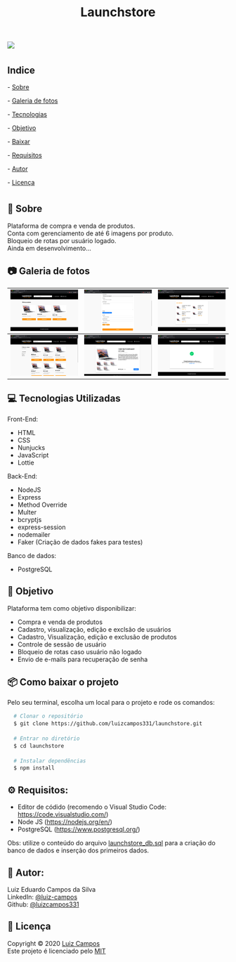 <h1 align="center">Launchstore</h1>

<h1>
  <img src="public/assets/demo.gif">
</h1>

## Indice
<p>
  <p>- <a href="#bookmark-sobre">Sobre</a></p>
  <p>- <a href="#camera-galeria-de-fotos">Galeria de fotos</a></p> 
  <p>- <a href="#computer-tecnologias-utilizadas">Tecnologias</a></p>
  <p>- <a href="#dart-objetivo">Objetivo</a></p>
  <p>- <a href="#package-como-baixar-o-projeto">Baixar</a></p>
  <p>- <a href="#gear-requisitos">Requisitos</a></p>
  <p>- <a href="#bust_in_silhouette-autor">Autor</a></p>
  <p>- <a href="#pencil-licença">Licença</a></p>
</p>

<h1></h1>

## :bookmark: Sobre
Plataforma de compra e venda de produtos.</br>
Conta com gerenciamento de até 6 imagens por produto.</br>
Bloqueio de rotas por usuário logado.</br>
Ainda em desenvolvimento...

  

  

## :camera: Galeria de fotos

![](public/assets/home.png)  |  ![](public/assets/create.png)  |  ![](public/assets/list-buy.png)
:-------------------------:|:-------------------------:|:-------------------------:
![](public/assets/search.png)  |  ![](public/assets/details.png)  |  ![](public/assets/order.png)

## :computer: Tecnologias Utilizadas
Front-End:
- HTML
- CSS
- Nunjucks
- JavaScript
- Lottie

Back-End:
- NodeJS
- Express
- Method Override
- Multer
- bcryptjs
- express-session
- nodemailer
- Faker (Criação de dados fakes para testes)

Banco de dados:
- PostgreSQL

## :dart: Objetivo
Plataforma tem como objetivo disponibilizar:
- Compra e venda de produtos
- Cadastro, visualização, edição e exclsão de usuários
- Cadastro, Visualização, edição e exclusão de produtos
- Controle de sessão de usuário
- Bloqueio de rotas caso usuário não logado
- Envio de e-mails para recuperação de senha

## :package: Como baixar o projeto
Pelo seu terminal, escolha um local para o projeto e rode os comandos:
```bash
  # Clonar o repositório
  $ git clone https://github.com/luizcampos331/launchstore.git

  # Entrar no diretório
  $ cd launchstore

  # Instalar dependências
  $ npm install

```

## :gear: Requisitos:
- Editor de códido (recomendo o Visual Studio Code: https://code.visualstudio.com/)
- Node JS (https://nodejs.org/en/)
- PostgreSQL (https://www.postgresql.org/)

Obs: utilize o conteúdo do arquivo <a href="launchstore_db.sql">launchstore_db.sql</a> para a criação do banco de dados e inserção dos primeiros dados.

## :bust_in_silhouette: Autor:
Luiz Eduardo Campos da Silva</br>
LinkedIn: <a href="https://www.linkedin.com/in/luiz-campos">@luiz-campos</a></br>
Github: <a href="https://www.github.com/luizcampos331">@luizcampos331</a>

## :pencil: Licença
Copyright © 2020 <a href="https://www.github.com/luizcampos331">Luiz Campos</a></br>
Este projeto é licenciado pelo <a href="LICENSE">MIT</a>
